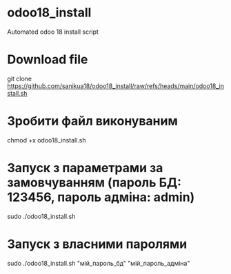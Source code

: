 # odoo18_install
Automated odoo 18 install script

# Download file
git clone https://github.com/sanikua18/odoo18_install/raw/refs/heads/main/odoo18_install.sh

# Зробити файл виконуваним
chmod +x odoo18_install.sh

# Запуск з параметрами за замовчуванням (пароль БД: 123456, пароль адміна: admin)
sudo ./odoo18_install.sh

# Запуск з власними паролями
sudo ./odoo18_install.sh "мій_пароль_бд" "мій_пароль_адміна"
